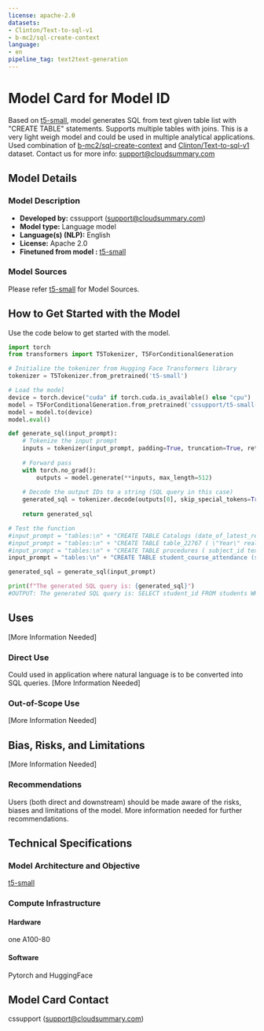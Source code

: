```yaml
---
license: apache-2.0
datasets:
- Clinton/Text-to-sql-v1
- b-mc2/sql-create-context
language:
- en
pipeline_tag: text2text-generation
---
```

# Model Card for Model ID

<!-- Based on  https://huggingface.co/t5-small, model generates SQL from text given table list with "CREATE TABLE" statements. 
This is a very light weigh model and could be used in multiple analytical applications. -->

Based on  [t5-small](https://huggingface.co/t5-small), model generates SQL from text given table list with "CREATE TABLE" statements. Supports multiple tables with joins. 
This is a very light weigh model and could be used in multiple analytical applications. Used combination of [b-mc2/sql-create-context](https://huggingface.co/datasets/b-mc2/sql-create-context) and [Clinton/Text-to-sql-v1](https://huggingface.co/datasets/Clinton/Text-to-sql-v1) dataset.
Contact us for more info: support@cloudsummary.com


## Model Details

### Model Description

<!-- Provide a longer summary of what this model is. -->



- **Developed by:** cssupport (support@cloudsummary.com)
- **Model type:** Language model
- **Language(s) (NLP):** English
- **License:** Apache 2.0
- **Finetuned from model :** [t5-small](https://huggingface.co/t5-small)

### Model Sources 

<!-- Provide the basic links for the model. -->

Please refer [t5-small](https://huggingface.co/t5-small) for Model Sources.

## How to Get Started with the Model

Use the code below to get started with the model.

```python
import torch
from transformers import T5Tokenizer, T5ForConditionalGeneration

# Initialize the tokenizer from Hugging Face Transformers library
tokenizer = T5Tokenizer.from_pretrained('t5-small')

# Load the model
device = torch.device("cuda" if torch.cuda.is_available() else "cpu")
model = T5ForConditionalGeneration.from_pretrained('cssupport/t5-small-awesome-text-to-sql')
model = model.to(device)
model.eval()

def generate_sql(input_prompt):
    # Tokenize the input prompt
    inputs = tokenizer(input_prompt, padding=True, truncation=True, return_tensors="pt").to(device)
    
    # Forward pass
    with torch.no_grad():
        outputs = model.generate(**inputs, max_length=512)
    
    # Decode the output IDs to a string (SQL query in this case)
    generated_sql = tokenizer.decode(outputs[0], skip_special_tokens=True)
    
    return generated_sql

# Test the function
#input_prompt = "tables:\n" + "CREATE TABLE Catalogs (date_of_latest_revision VARCHAR)" + "\n" +"query for: Find the dates on which more than one revisions were made."
#input_prompt = "tables:\n" + "CREATE TABLE table_22767 ( \"Year\" real, \"World\" real, \"Asia\" text, \"Africa\" text, \"Europe\" text, \"Latin America/Caribbean\" text, \"Northern America\" text, \"Oceania\" text )" + "\n" +"query for:what will the population of Asia be when Latin America/Caribbean is 783 (7.5%)?."
#input_prompt = "tables:\n" + "CREATE TABLE procedures ( subject_id text, hadm_id text, icd9_code text, short_title text, long_title text ) CREATE TABLE diagnoses ( subject_id text, hadm_id text, icd9_code text, short_title text, long_title text ) CREATE TABLE lab ( subject_id text, hadm_id text, itemid text, charttime text, flag text, value_unit text, label text, fluid text ) CREATE TABLE demographic ( subject_id text, hadm_id text, name text, marital_status text, age text, dob text, gender text, language text, religion text, admission_type text, days_stay text, insurance text, ethnicity text, expire_flag text, admission_location text, discharge_location text, diagnosis text, dod text, dob_year text, dod_year text, admittime text, dischtime text, admityear text ) CREATE TABLE prescriptions ( subject_id text, hadm_id text, icustay_id text, drug_type text, drug text, formulary_drug_cd text, route text, drug_dose text )" + "\n" +"query for:" + "what is the total number of patients who were diagnosed with icd9 code 2254?"
input_prompt = "tables:\n" + "CREATE TABLE student_course_attendance (student_id VARCHAR); CREATE TABLE students (student_id VARCHAR)" + "\n" + "query for:" + "List the id of students who never attends courses?"

generated_sql = generate_sql(input_prompt)

print(f"The generated SQL query is: {generated_sql}")
#OUTPUT: The generated SQL query is: SELECT student_id FROM students WHERE NOT student_id IN (SELECT student_id FROM student_course_attendance)

```


## Uses

<!-- Address questions around how the model is intended to be used, including the foreseeable users of the model and those affected by the model. -->

[More Information Needed]

### Direct Use

<!-- This section is for the model use without fine-tuning or plugging into a larger ecosystem/app. -->
Could used in application where natural language is to be converted into SQL queries. 
[More Information Needed]



### Out-of-Scope Use

<!-- This section addresses misuse, malicious use, and uses that the model will not work well for. -->

[More Information Needed]

## Bias, Risks, and Limitations

<!-- This section is meant to convey both technical and sociotechnical limitations. -->

[More Information Needed]

### Recommendations

<!-- This section is meant to convey recommendations with respect to the bias, risk, and technical limitations. -->

Users (both direct and downstream) should be made aware of the risks, biases and limitations of the model. More information needed for further recommendations.



## Technical Specifications 

### Model Architecture and Objective

[t5-small](https://huggingface.co/t5-small)

### Compute Infrastructure



#### Hardware

one A100-80

#### Software

Pytorch and HuggingFace 


## Model Card Contact

cssupport (support@cloudsummary.com)